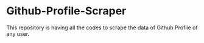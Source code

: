 # Github-Profile-Scraper
This repository is having all the codes to scrape the data of Github Profile of any user.
